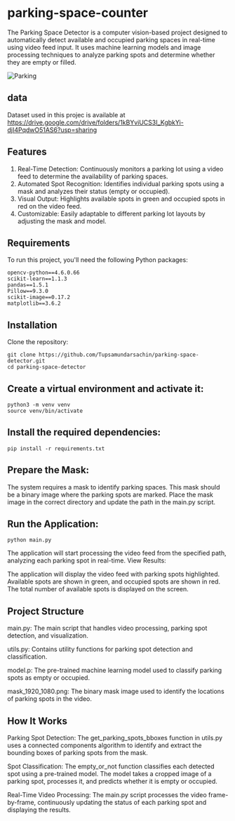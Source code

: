 # parking-space-counter

The Parking Space Detector is a computer vision-based project designed to automatically detect available and occupied parking spaces in real-time using video feed input. It uses machine learning models and image processing techniques to analyze parking spots and determine whether they are empty or filled.



![Parking](https://github.com/user-attachments/assets/cd4f8792-e91e-46c0-9afa-2f2be643107b)


## data
Dataset used in this projec is available at https://drive.google.com/drive/folders/1kBYviUCS3I_KgbkYi-djI4PqdwO51AS6?usp=sharing




## Features

1) Real-Time Detection: Continuously monitors a parking lot using a video feed to determine the availability of parking spaces.
2) Automated Spot Recognition: Identifies individual parking spots using a mask and analyzes their status (empty or occupied).
3) Visual Output: Highlights available spots in green and occupied spots in red on the video feed.
4) Customizable: Easily adaptable to different parking lot layouts by adjusting the mask and model.


## Requirements
To run this project, you'll need the following Python packages:

    opencv-python==4.6.0.66
    scikit-learn==1.1.3
    pandas==1.5.1
    Pillow==9.3.0
    scikit-image==0.17.2
    matplotlib==3.6.2


## Installation
Clone the repository:

    git clone https://github.com/Tupsamundarsachin/parking-space-detector.git
    cd parking-space-detector


## Create a virtual environment and activate it:

    python3 -m venv venv
    source venv/bin/activate

    
## Install the required dependencies:

    pip install -r requirements.txt

## Prepare the Mask:

The system requires a mask to identify parking spaces. This mask should be a binary image where the parking spots are marked.
Place the mask image in the correct directory and update the path in the main.py script.



## Run the Application:

    python main.py
The application will start processing the video feed from the specified path, analyzing each parking spot in real-time.
View Results:

The application will display the video feed with parking spots highlighted. Available spots are shown in green, and occupied spots are shown in red.
The total number of available spots is displayed on the screen.

## Project Structure

main.py: The main script that handles video processing, parking spot detection, and visualization.

utils.py: Contains utility functions for parking spot detection and classification.

model.p: The pre-trained machine learning model used to classify parking spots as empty or occupied.

mask_1920_1080.png: The binary mask image used to identify the locations of parking spots in the video.


## How It Works
Parking Spot Detection: The get_parking_spots_bboxes function in utils.py uses a connected components algorithm to identify and extract the bounding boxes of parking spots from the mask.

Spot Classification: The empty_or_not function classifies each detected spot using a pre-trained model. The model takes a cropped image of a parking spot, processes it, and predicts whether it is empty or occupied.

Real-Time Video Processing: The main.py script processes the video frame-by-frame, continuously updating the status of each parking spot and displaying the results.

